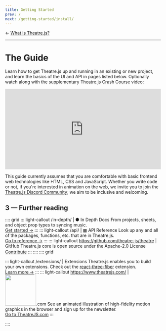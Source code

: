 ```yaml
---
title: Getting Started
prev: /
next: /getting-started/install/
---
```


← [What is Theatre.js?](/)

---

# <BookIcon/> The Guide

Learn how to get Theatre.js up and running in an existing or new project, and learn the basics of the UI and API in pages listed below. Optionally watch along with the supplementary Theatre.js Crash Course video:

<iframe style="width: 100%; height: 260px;" src="https://www.youtube.com/embed/icR9EIS1q34" title="YouTube video player" frameborder="0" allow="accelerometer; clipboard-write; encrypted-media; gyroscope; picture-in-picture" allowfullscreen>
 <a href="https://www.youtube.com/watch?v=icR9EIS1q34">Watch the Theatre.js Crash Course on YouTube</a>
</iframe>

This guide currently assumes that you are comfortable with basic frontend web technologies like HTML, CSS and JavaScript. Whether you write code or not, if you're interested in animation on the web, we invite you to join the [Theatre.js Discord Community](https://discord.gg/bm9f8F9Y9N); we aim to be inclusive and welcoming.

<!-- ## 1 — Set up

:::: grid
::: callout /getting-started/install/ | ⤓ Install Theatre.js
Install Theatre.js from `npm` or `yarn`, build with a bundler, and get up and running in your local browser.<br>
[Get started →](/getting-started/install/)
:::
::: light-callout /getting-started/try-it-out/ | ▶ Quick start
Start using Theatre.js in your browser, download a starter project, or add it to your web page with a CDN.<br>
[Try it out →](/getting-started/try-it-out/)
:::
::::

## 2 — Learn the basics

:::: grid
::: light-callout /getting-started/basics/ | ○ Learn the basics
Learn how to use the Theatre.js UI and API to start creating detailed animations.<br>
[Try it out →](/getting-started/basics/)
:::
:::: -->

## 3 — Further reading

:::: grid
::: light-callout /in-depth/ | ● In Depth Docs
From projects, sheets, and object prop types to syncing music.<br>
[Get started →](/in-depth/)
:::
::: light-callout /api/ | ▦ API Reference
Look up any and all of the packages, functions, etc. that are in Theatre.js.<br>
[Go to reference →](/api/)
:::
::: light-callout https://github.com/theatre-js/theatre | <GitHubLogoIcon style="vertical-align: text-top"/> GitHub
Theatre.js core is open source under the Apache-2.0 License <LicenseIcon style="vertical-align: middle"/><br>
[Contribute](https://github.com/theatre-js/theatre)
:::
::::
:::: grid

::: light-callout /extensions/ | <ExtensionIcon style="vertical-align: text-top"/> Extensions
Theatre.js enables you to build your own extensions. Check out the [react-three-fiber](extensions/r3f) extension.<br>
[Learn more →](/extensions/)
:::
::: light-callout https://www.theatrejs.com/ | <img src="/public/theatrejs-logo-black.svg" width="100">.com
See an animated illustration of high-fidelity motion graphics in the browser and sign up for the newsletter.<br>
[Go to TheatreJS.com](https://www.theatrejs.com/)
:::

::::
